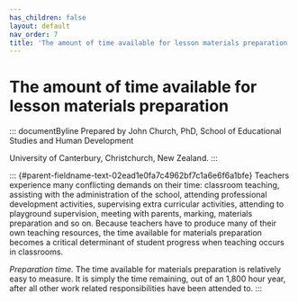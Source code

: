 ```yaml
---
has_children: false
layout: default
nav_order: 7
title: 'The amount of time available for lesson materials preparation '
---
```

# The amount of time available for lesson materials preparation 


::: documentByline
Prepared by John Church, PhD, School of Educational Studies and Human
Development

University of Canterbury, Christchurch, New Zealand.
:::

::: {#parent-fieldname-text-02ead1e0fa7c4962bf7c1a6e6f6a1bfe}
Teachers experience many conflicting demands on their time: classroom
teaching, assisting with the administration of the school, attending
professional development activities, supervising extra curricular
activities, attending to playground supervision, meeting with parents,
marking, materials preparation and so on. Because teachers have to
produce many of their own teaching resources, the time available for
materials preparation becomes a critical determinant of student progress
when teaching occurs in classrooms.

*Preparation time.* The time available for materials preparation is
relatively easy to measure. It is simply the time remaining, out of an
1,800 hour year, after all other work related responsibilities have been
attended to.
:::
